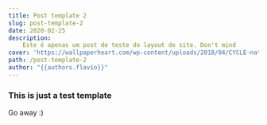 ```yaml
---
title: Post template 2
slug: post-template-2
date: 2020-02-25
description:
    Este é apenas um post de teste do layout do site. Don't mind
cover: 'https://wallpaperheart.com/wp-content/uploads/2018/04/CYCLE-nature-background-images.jpg'
path: /post-template-2
author: "{{authors.flavio}}"
---
```


### This is just a test template

Go away :)